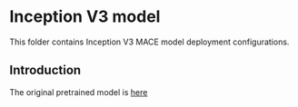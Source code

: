 Inception V3 model
=====

This folder contains Inception V3 MACE model deployment configurations.

Introduction
---
The original pretrained model is [here](https://github.com/tensorflow/models/tree/master/research/slim#pre-trained-models)
